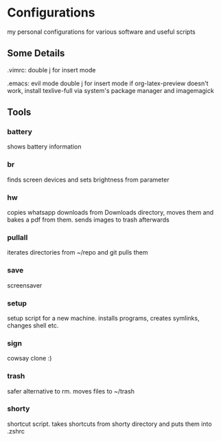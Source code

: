 # Configurations
my personal configurations for various software and useful scripts
## Some Details
.vimrc:
	double j for insert mode

.emacs:
	evil mode
	double j for insert mode
	if org-latex-preview doesn't work, install texlive-full via system's package manager and imagemagick


## Tools

### battery

shows battery information

### br

finds screen devices and sets brightness from parameter

### hw

copies whatsapp downloads from Downloads directory, moves them and bakes a pdf from them. sends images to trash afterwards

###  pullall

iterates directories from ~/repo and git pulls them

### save

screensaver

### setup

setup script for a new machine. installs programs, creates symlinks, changes shell etc.

###  sign

cowsay clone :)

### trash

safer alternative to rm. moves files to ~/trash

### shorty

shortcut script. takes shortcuts from shorty directory and puts them into .zshrc